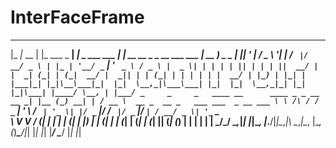 # InterFaceFrame



  ___       _            _____                _____                           ____
 |_ _|_ __ | |_ ___ _ __|  ___|_ _  ___ ___  |  ___| __ __ _ _ __ ___   ___  | __ ) _   _
  | || '_ \| __/ _ \ '__| |_ / _` |/ __/ _ \ | |_ | '__/ _` | '_ ` _ \ / _ \ |  _ \| | | |
  | || | | | ||  __/ |  |  _| (_| | (_|  __/ |  _|| | | (_| | | | | | |  __/ | |_) | |_| |
 |___|_| |_|\__\___|_|  |_|  \__,_|\___\___| |_|  |_|  \__,_|_| |_| |_|\___| |____/ \__, |
                                                                                    |___/
                            _     _     _   ____
 __      ____ _ _ __   __ _| |__ (_) __| | / __ \  __ _  __ _   ___ ___  _ __ ___
 \ \ /\ / / _` | '_ \ / _` | '_ \| |/ _` |/ / _` |/ _` |/ _` | / __/ _ \| '_ ` _ \
  \ V  V / (_| | | | | (_| | |_) | | (_| | | (_| | (_| | (_| || (_| (_) | | | | | |
   \_/\_/ \__,_|_| |_|\__, |_.__/|_|\__,_|\ \__,_|\__, |\__, (_)___\___/|_| |_| |_|
                      |___/                \____/    |_|   |_|
